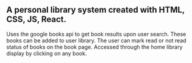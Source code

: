 A personal library system created with HTML, CSS, JS, React. 
---
Uses the google books api to get book results upon user search.
These books can be added to user library. The user can mark read or not read status of books on the book page.
Accessed through the home library display by clicking on any book.
